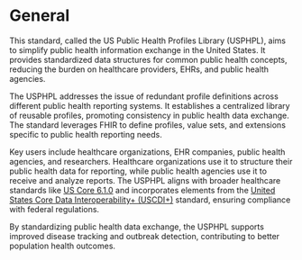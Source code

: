 # General

This standard, called the US Public Health Profiles Library (USPHPL), aims to simplify public health information exchange in the United States. It provides standardized data structures for common public health concepts, reducing the burden on healthcare providers, EHRs, and public health agencies.

The USPHPL addresses the issue of redundant profile definitions across different public health reporting systems. It establishes a centralized library of reusable profiles, promoting consistency in public health data exchange. The standard leverages FHIR to define profiles, value sets, and extensions specific to public health reporting needs.

Key users include healthcare organizations, EHR companies, public health agencies, and researchers. Healthcare organizations use it to structure their public health data for reporting, while public health agencies use it to receive and analyze reports. The USPHPL aligns with broader healthcare standards like [US Core 6.1.0](https://hl7.org/fhir/us/core/STU6.1/) and incorporates elements from the [United States Core Data Interoperability+ (USCDI+)](https://uscdiplus.healthit.gov/uscdiplus) standard, ensuring compliance with federal regulations.

By standardizing public health data exchange, the USPHPL supports improved disease tracking and outbreak detection, contributing to better population health outcomes.

